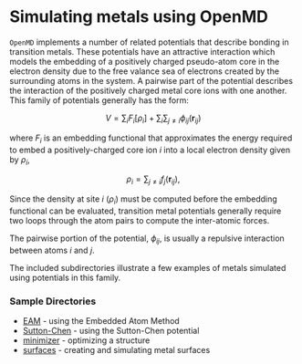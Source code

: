 # Simulating metals using OpenMD

`OpenMD` implements a number of related potentials that describe
bonding in transition metals. These potentials have an attractive
interaction which models the embedding of a positively charged
pseudo-atom core in the electron density due to the free valance sea
of electrons created by the surrounding atoms in the system.  A
pairwise part of the potential describes the interaction of the
positively charged metal core ions with one another.  This family of
potentials generally has the form:

$$
V  =  \sum_{i} F_{i}\left[\rho_{i}\right] + \sum_{i} \sum_{j \neq i}
\phi_{ij}(\mathbf{r}_{ij})
$$

where $F_{i}$ is an embedding functional that approximates the energy
required to embed a positively-charged core ion $i$ into a local
electron density given by $\rho_{i}$,

$$
\rho_{i}   =  \sum_{j \neq i} f_{j}(\mathbf{r}_{ij}),
$$

Since the density at site $i$ ($\rho_i$) must be computed before the
embedding functional can be evaluated, transition metal potentials
generally require two loops through the atom pairs to compute the
inter-atomic forces.

The pairwise portion of the potential, $\phi_{ij}$, is usually a
repulsive interaction between atoms $i$ and $j$.

The included subdirectories illustrate a few examples of metals simulated
using potentials in this family.

### Sample Directories
+ [EAM](EAM/README.md) - using the Embedded Atom Method
+ [Sutton-Chen](Sutton-Chen/README.md) - using the Sutton-Chen potential
+ [minimizer](minimizer/README.md) - optimizing a structure
+ [surfaces](surfaces/README.md) - creating and simulating metal surfaces

